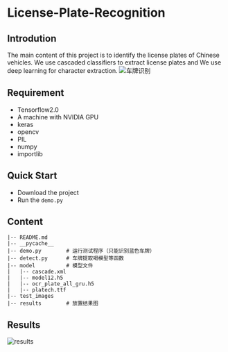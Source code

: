 # License-Plate-Recognition
## Introdution
The main content of this project is to identify the license plates of Chinese vehicles. We use cascaded classifiers to extract license plates and We use deep learning for character extraction.
![车牌识别](https://pic.imgdb.cn/item/60d7ec535132923bf8653066.jpg)

## Requirement
- Tensorflow2.0
- A machine with NVIDIA GPU
- keras
- opencv
- PIL
- numpy
- importlib

## Quick Start
- Download the project
- Run the ```demo.py```

## Content
```
|-- README.md
|-- __pycache__
|-- demo.py        # 运行测试程序（只能识别蓝色车牌）
|-- detect.py      # 车牌提取喝模型等函数
|-- model          # 模型文件
|   |-- cascade.xml
|   |-- model12.h5
|   |-- ocr_plate_all_gru.h5
|   |-- platech.ttf
|-- test_images
|-- results        # 放置结果图
```

## Results
![results](https://pic.imgdb.cn/item/60d7ecb15132923bf8673fe6.jpg)
